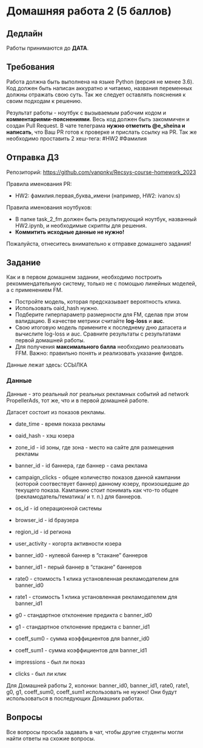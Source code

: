 # Домашняя работа 2 (5 баллов)
## Дедлайн
Работы принимаются до **ДАТА**.

## Требования
Работа должна быть выполнена на языке Python (версия не менее 3.6). Код должен быть написан аккуратно и читаемо, названия переменных должны отражать свою суть. Так же следует оставлять пояснения к своим подходам к решению.

Результат работы - ноутбук с вызываемым рабочим кодом и **комментариями-пояснениями**. Весь код должен быть закоммичен и создан Pull Request. В чате телеграма **нужно отметить @e_sheina и написать**, что Ваш PR готов к проверке и прислать ссылку на PR. Так же необходимо проставить 2 хеш-тега: #HW2 #Фамилия

## Отправка ДЗ
Репозиторий: https://github.com/vanpnkv/Recsys-course-homework_2023

Правила именования PR:
- HW2: фамилия.первая_буква_имени (например, HW2: ivanov.s)

Правила именования ноутбуков: 
- В папке task_2_fm должен быть результирующий ноутбук, названный HW2.ipynb, и необходимые скрипты для решения.
- **Коммитить исходные данные не нужно!**

Пожалуйста, отнеситесь внимательно к отправке домашнего задания!

## Задание
Как и в первом домашнем задании, необходимо построить рекоммендательную систему, только не с помощью линейных моделей, а с применением FM.
- Постройте модель, которая предсказывает вероятность клика.
- Использовать oaid_hash нужно.
- Подберите гиперпараметр размерности для FM, сделав при этом валидацию. В качестве метрики считайте **log-loss** и **auc**.
- Свою итоговую модель примените к последнему дню датасета и вычислите log-loss и auc. Сравните результаты с результатами первой домашней работы.
- Для получения **максимального балла** необходимо реализовать FFM. Важно: правильно понять и реализовать указание филдов.

Данные лежат здесь: ССЫЛКА

### Данные
Данные - это реальный лог реальных рекламных событий ad network PropellerAds, тот же, что и в первой домашней работе. 

Датасет состоит из показов рекламы. 

- date_time - время показа рекламы
- oaid_hash - хэш юзера
- zone_id - id зоны, где зона - место на сайте для размещения рекламы
- banner_id - id баннера, где баннер - сама реклама
- campaign_clicks - общее количество показов данной кампании (которой соотвествует баннер) данному юзеру, произошедшие до текущего показа. Кампанию стоит понимать как что-то общее (рекламодатель/тематика/ и т. п.) для баннеров.
- os_id - id операционной системы
- browser_id - id браузера
- region_id - id региона
- user_activity - когорта активности юзера
  
- banner_id0 - нулевой баннер в “стакане” баннеров
- banner_id1 - перый баннер в “стакане” баннеров
- rate0 - стоимость 1 клика установленная рекламодателем для banner_id0
- rate1 - стоимость 1 клика установленная рекламодателем для banner_id1
- g0 - стандартное отклонение предикта с banner_id0
- g1 - стандартное отклонение предикта с banner_id1
- coeff_sum0 - сумма коэффициентов для banner_id0
- coeff_sum1 - сумма коэффициентов для banner_id1
- impressions - был ли показ
- clicks - был ли клик

Для Домашней работы 2, колонки: banner_id0, banner_id1, rate0, rate1, g0, g1, coeff_sum0, coeff_sum1 использовать не нужно! Они будут использоваться в последующих Домашних работах.

## Вопросы
Все вопросы просьба задавать в чат, чтобы другие студенты могли найти ответы на схожие вопросы.
